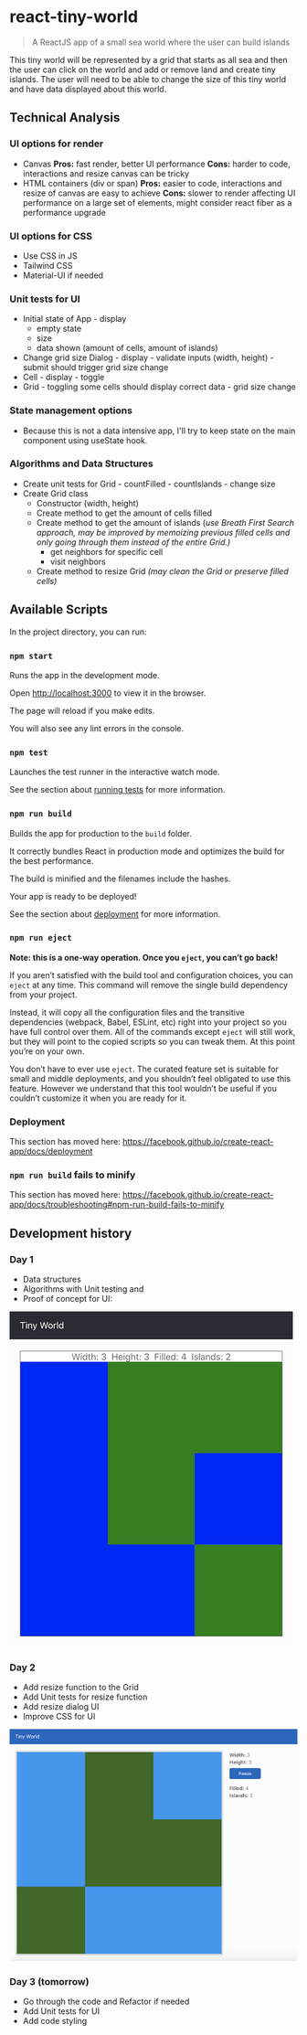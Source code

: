 # react-tiny-world

> A ReactJS app of a small sea world where the user can build islands

This tiny world will be represented by a grid that starts as all sea and then the user can click on the world and add or remove land and create tiny islands. The user will need to be able to change the size of this tiny world and have data displayed about this world.

## Technical Analysis

### UI options for render

- Canvas
  **Pros:** fast render, better UI performance
  **Cons:** harder to code, interactions and resize canvas can be tricky
- HTML containers (div or span)
  **Pros:** easier to code, interactions and resize of canvas are easy to achieve
  **Cons:** slower to render affecting UI performance on a large set of elements, might consider react fiber as a performance upgrade

### UI options for CSS

- Use CSS in JS
- Tailwind CSS
- Material-UI if needed

### Unit tests for UI

- Initial state of App - display
  - empty state
  - size
  - data shown (amount of cells, amount of islands)
- Change grid size Dialog - display - validate inputs (width, height) - submit should trigger grid size change
- Cell - display - toggle
- Grid - toggling some cells should display correct data - grid size change

### State management options

- Because this is not a data intensive app, I'll try to keep state on the main component using useState hook.

### Algorithms and Data Structures

- Create unit tests for Grid - countFilled - countIslands - change size
- Create Grid class
  - Constructor (width, height)
  - Create method to get the amount of cells filled
  - Create method to get the amount of islands (_use Breath First Search approach, may be improved by memoizing previous filled cells and only going through them instead of the entire Grid.)_
    - get neighbors for specific cell
    - visit neighbors
  - Create method to resize Grid _(may clean the Grid or preserve filled cells)_

## Available Scripts

In the project directory, you can run:

### `npm start`

Runs the app in the development mode.<br />

Open [http://localhost:3000](http://localhost:3000) to view it in the browser.

The page will reload if you make edits.<br />

You will also see any lint errors in the console.

### `npm test`

Launches the test runner in the interactive watch mode.<br />

See the section about [running tests](https://facebook.github.io/create-react-app/docs/running-tests) for more information.

### `npm run build`

Builds the app for production to the `build` folder.<br />

It correctly bundles React in production mode and optimizes the build for the best performance.

The build is minified and the filenames include the hashes.<br />

Your app is ready to be deployed!

See the section about [deployment](https://facebook.github.io/create-react-app/docs/deployment) for more information.

### `npm run eject`

**Note: this is a one-way operation. Once you `eject`, you can’t go back!**

If you aren’t satisfied with the build tool and configuration choices, you can `eject` at any time. This command will remove the single build dependency from your project.

Instead, it will copy all the configuration files and the transitive dependencies (webpack, Babel, ESLint, etc) right into your project so you have full control over them. All of the commands except `eject` will still work, but they will point to the copied scripts so you can tweak them. At this point you’re on your own.

You don’t have to ever use `eject`. The curated feature set is suitable for small and middle deployments, and you shouldn’t feel obligated to use this feature. However we understand that this tool wouldn’t be useful if you couldn’t customize it when you are ready for it.

### Deployment

This section has moved here: https://facebook.github.io/create-react-app/docs/deployment

### `npm run build` fails to minify

This section has moved here: https://facebook.github.io/create-react-app/docs/troubleshooting#npm-run-build-fails-to-minify

## Development history

### Day 1

- Data structures
- Algorithms with Unit testing and
- Proof of concept for UI:

![First Iteration](/public/proof-of-concept-ui.png)

### Day 2

- Add resize function to the Grid
- Add Unit tests for resize function
- Add resize dialog UI
- Improve CSS for UI

![Second Iteration](/public/ui-2.png)

### Day 3 (tomorrow)

- Go through the code and Refactor if needed
- Add Unit tests for UI
- Add code styling
